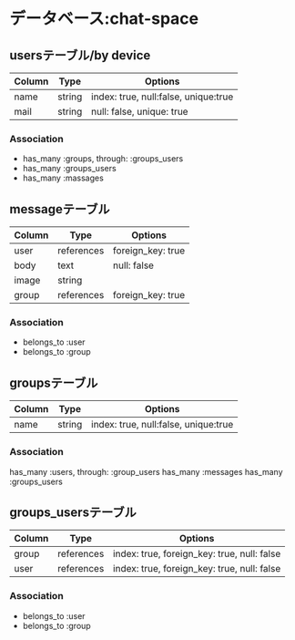 # データベース:chat-space

## usersテーブル/by&nbsp;device

|Column|Type|Options|
|------|----|-------|
|name|string|index: true, null:false, unique:true|
|mail|string|null: false, unique: true|

### Association
- has_many :groups, through: :groups_users
- has_many :groups_users
- has_many :massages


## messageテーブル

|Column|Type|Options|
|------|----|-------|
|user|references|foreign_key: true|
|body|text|null: false|
|image|string||
|group|references|foreign_key: true|


### Association
- belongs_to :user
- belongs_to :group


## groupsテーブル

|Column|Type|Options|
|------|----|-------|
|name|string|index: true, null:false, unique:true|

### Association

has_many :users, through: :group_users
has_many :messages
has_many :groups_users


## groups_usersテーブル

|Column|Type|Options|
|------|----|-------|
|group|references|index: true, foreign_key: true, null: false|
|user|references|index: true, foreign_key: true, null: false|

### Association
- belongs_to :user
- belongs_to :group
